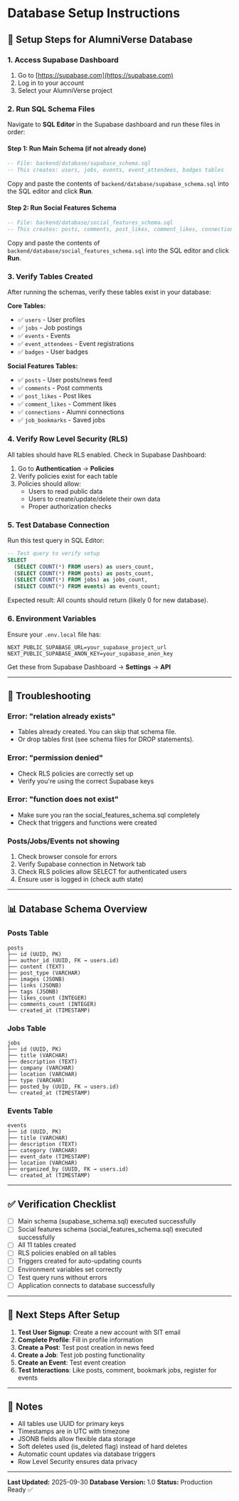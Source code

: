 # Database Setup Instructions

## 🎯 **Setup Steps for AlumniVerse Database**

### **1. Access Supabase Dashboard**
1. Go to [https://supabase.com](https://supabase.com)
2. Log in to your account
3. Select your AlumniVerse project

### **2. Run SQL Schema Files**

Navigate to **SQL Editor** in the Supabase dashboard and run these files in order:

#### **Step 1: Run Main Schema** (if not already done)
```sql
-- File: backend/database/supabase_schema.sql
-- This creates: users, jobs, events, event_attendees, badges tables
```

Copy and paste the contents of `backend/database/supabase_schema.sql` into the SQL editor and click **Run**.

#### **Step 2: Run Social Features Schema**
```sql
-- File: backend/database/social_features_schema.sql
-- This creates: posts, comments, post_likes, comment_likes, connections, job_bookmarks tables
```

Copy and paste the contents of `backend/database/social_features_schema.sql` into the SQL editor and click **Run**.

### **3. Verify Tables Created**

After running the schemas, verify these tables exist in your database:

**Core Tables:**
- ✅ `users` - User profiles
- ✅ `jobs` - Job postings
- ✅ `events` - Events
- ✅ `event_attendees` - Event registrations
- ✅ `badges` - User badges

**Social Features Tables:**
- ✅ `posts` - User posts/news feed
- ✅ `comments` - Post comments
- ✅ `post_likes` - Post likes
- ✅ `comment_likes` - Comment likes
- ✅ `connections` - Alumni connections
- ✅ `job_bookmarks` - Saved jobs

### **4. Verify Row Level Security (RLS)**

All tables should have RLS enabled. Check in Supabase Dashboard:
1. Go to **Authentication** → **Policies**
2. Verify policies exist for each table
3. Policies should allow:
   - Users to read public data
   - Users to create/update/delete their own data
   - Proper authorization checks

### **5. Test Database Connection**

Run this test query in SQL Editor:
```sql
-- Test query to verify setup
SELECT 
  (SELECT COUNT(*) FROM users) as users_count,
  (SELECT COUNT(*) FROM posts) as posts_count,
  (SELECT COUNT(*) FROM jobs) as jobs_count,
  (SELECT COUNT(*) FROM events) as events_count;
```

Expected result: All counts should return (likely 0 for new database).

### **6. Environment Variables**

Ensure your `.env.local` file has:
```env
NEXT_PUBLIC_SUPABASE_URL=your_supabase_project_url
NEXT_PUBLIC_SUPABASE_ANON_KEY=your_supabase_anon_key
```

Get these from Supabase Dashboard → **Settings** → **API**

---

## 🔧 **Troubleshooting**

### **Error: "relation already exists"**
- Tables already created. You can skip that schema file.
- Or drop tables first (see schema files for DROP statements).

### **Error: "permission denied"**
- Check RLS policies are correctly set up
- Verify you're using the correct Supabase keys

### **Error: "function does not exist"**
- Make sure you ran the social_features_schema.sql completely
- Check that triggers and functions were created

### **Posts/Jobs/Events not showing**
1. Check browser console for errors
2. Verify Supabase connection in Network tab
3. Check RLS policies allow SELECT for authenticated users
4. Ensure user is logged in (check auth state)

---

## 📊 **Database Schema Overview**

### **Posts Table**
```
posts
├── id (UUID, PK)
├── author_id (UUID, FK → users.id)
├── content (TEXT)
├── post_type (VARCHAR)
├── images (JSONB)
├── links (JSONB)
├── tags (JSONB)
├── likes_count (INTEGER)
├── comments_count (INTEGER)
└── created_at (TIMESTAMP)
```

### **Jobs Table**
```
jobs
├── id (UUID, PK)
├── title (VARCHAR)
├── description (TEXT)
├── company (VARCHAR)
├── location (VARCHAR)
├── type (VARCHAR)
├── posted_by (UUID, FK → users.id)
└── created_at (TIMESTAMP)
```

### **Events Table**
```
events
├── id (UUID, PK)
├── title (VARCHAR)
├── description (TEXT)
├── category (VARCHAR)
├── event_date (TIMESTAMP)
├── location (VARCHAR)
├── organized_by (UUID, FK → users.id)
└── created_at (TIMESTAMP)
```

---

## ✅ **Verification Checklist**

- [ ] Main schema (supabase_schema.sql) executed successfully
- [ ] Social features schema (social_features_schema.sql) executed successfully
- [ ] All 11 tables created
- [ ] RLS policies enabled on all tables
- [ ] Triggers created for auto-updating counts
- [ ] Environment variables set correctly
- [ ] Test query runs without errors
- [ ] Application connects to database successfully

---

## 🚀 **Next Steps After Setup**

1. **Test User Signup**: Create a new account with SIT email
2. **Complete Profile**: Fill in profile information
3. **Create a Post**: Test post creation in news feed
4. **Create a Job**: Test job posting functionality
5. **Create an Event**: Test event creation
6. **Test Interactions**: Like posts, comment, bookmark jobs, register for events

---

## 📝 **Notes**

- All tables use UUID for primary keys
- Timestamps are in UTC with timezone
- JSONB fields allow flexible data storage
- Soft deletes used (is_deleted flag) instead of hard deletes
- Automatic count updates via database triggers
- Row Level Security ensures data privacy

---

**Last Updated:** 2025-09-30
**Database Version:** 1.0
**Status:** Production Ready ✅


